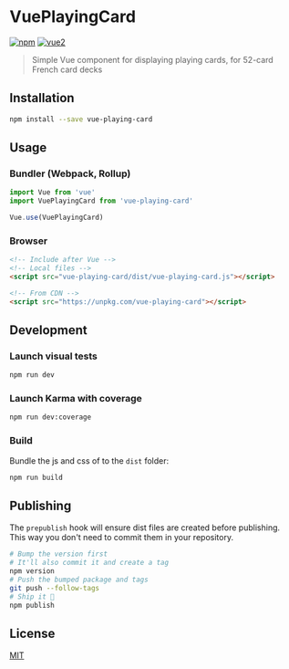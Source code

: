 # VuePlayingCard

[![npm](https://img.shields.io/npm/v/vue-playing-card.svg)](https://www.npmjs.com/package/vue-playing-card) [![vue2](https://img.shields.io/badge/vue-2.x-brightgreen.svg)](https://vuejs.org/)

> Simple Vue component for displaying playing cards, for 52-card French card decks

## Installation

```bash
npm install --save vue-playing-card
```

## Usage

### Bundler (Webpack, Rollup)

```js
import Vue from 'vue'
import VuePlayingCard from 'vue-playing-card'

Vue.use(VuePlayingCard)
```

### Browser

```html
<!-- Include after Vue -->
<!-- Local files -->
<script src="vue-playing-card/dist/vue-playing-card.js"></script>

<!-- From CDN -->
<script src="https://unpkg.com/vue-playing-card"></script>
```

## Development

### Launch visual tests

```bash
npm run dev
```

### Launch Karma with coverage

```bash
npm run dev:coverage
```

### Build

Bundle the js and css of to the `dist` folder:

```bash
npm run build
```


## Publishing

The `prepublish` hook will ensure dist files are created before publishing. This
way you don't need to commit them in your repository.

```bash
# Bump the version first
# It'll also commit it and create a tag
npm version
# Push the bumped package and tags
git push --follow-tags
# Ship it 🚀
npm publish
```

## License

[MIT](http://opensource.org/licenses/MIT)
